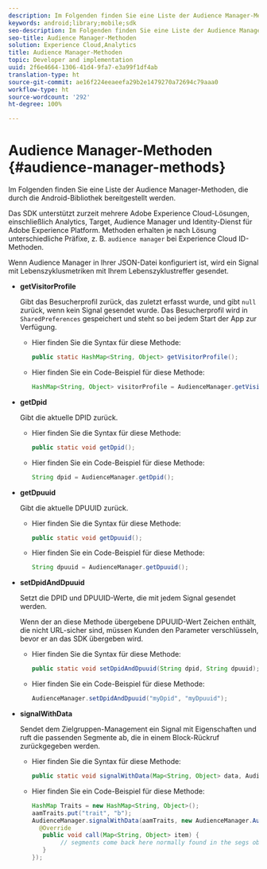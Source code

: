 ```yaml
---
description: Im Folgenden finden Sie eine Liste der Audience Manager-Methoden, die durch die Android-Bibliothek bereitgestellt werden.
keywords: android;library;mobile;sdk
seo-description: Im Folgenden finden Sie eine Liste der Audience Manager-Methoden, die durch die Android-Bibliothek bereitgestellt werden.
seo-title: Audience Manager-Methoden
solution: Experience Cloud,Analytics
title: Audience Manager-Methoden
topic: Developer and implementation
uuid: 2f6e4664-1306-41d4-9fa7-e3a99f1df4ab
translation-type: ht
source-git-commit: ae16f224eeaeefa29b2e1479270a72694c79aaa0
workflow-type: ht
source-wordcount: '292'
ht-degree: 100%

---
```



# Audience Manager-Methoden {#audience-manager-methods}

Im Folgenden finden Sie eine Liste der Audience Manager-Methoden, die durch die Android-Bibliothek bereitgestellt werden.

Das SDK unterstützt zurzeit mehrere Adobe Experience Cloud-Lösungen, einschließlich Analytics, Target, Audience Manager und Identity-Dienst für Adobe Experience Platform. Methoden erhalten je nach Lösung unterschiedliche Präfixe, z. B. `audience manager` bei Experience Cloud ID-Methoden.

Wenn Audience Manager in Ihrer JSON-Datei konfiguriert ist, wird ein Signal mit Lebenszyklusmetriken mit Ihrem Lebenszyklustreffer gesendet.

* **getVisitorProfile**

   Gibt das Besucherprofil zurück, das zuletzt erfasst wurde, und gibt `null` zurück, wenn kein Signal gesendet wurde. Das Besucherprofil wird in `SharedPreferences` gespeichert und steht so bei jedem Start der App zur Verfügung.

   * Hier finden Sie die Syntax für diese Methode:

      ```java
      public static HashMap<String, Object> getVisitorProfile(); 
      ```

   * Hier finden Sie ein Code-Beispiel für diese Methode:

      ```java
      HashMap<String, Object> visitorProfile = AudienceManager.getVisitorProfile(); 
      ```

* **getDpid**

   Gibt die aktuelle DPID zurück.

   * Hier finden Sie die Syntax für diese Methode:

      ```java
      public static void getDpid(); 
      ```

   * Hier finden Sie ein Code-Beispiel für diese Methode:

      ```java
      String dpid = AudienceManager.getDpid(); 
      ```

* **getDpuuid**

   Gibt die aktuelle DPUUID zurück.

   * Hier finden Sie die Syntax für diese Methode:

      ```java
      public static void getDpuuid(); 
      ```

   * Hier finden Sie ein Code-Beispiel für diese Methode:

      ```java
      String dpuuid = AudienceManager.getDpuuid(); 
      ```

* **setDpidAndDpuuid**

   Setzt die DPID und DPUUID-Werte, die mit jedem Signal gesendet werden.

   Wenn der an diese Methode übergebene DPUUID-Wert Zeichen enthält, die nicht URL-sicher sind, müssen Kunden den Parameter verschlüsseln, bevor er an das SDK übergeben wird.

   * Hier finden Sie die Syntax für diese Methode:

      ```java
      public static void setDpidAndDpuuid(String dpid, String dpuuid); 
      ```

   * Hier finden Sie ein Code-Beispiel für diese Methode:

      ```java
      AudienceManager.setDpidAndDpuuid("myDpid", "myDpuuid"); 
      ```

* **signalWithData**

   Sendet dem Zielgruppen-Management ein Signal mit Eigenschaften und ruft die passenden Segmente ab, die in einem Block-Rückruf zurückgegeben werden.

   * Hier finden Sie die Syntax für diese Methode:

      ```java
      public static void signalWithData(Map<String, Object> data, AudienceManagerCallback<Map<String, Object>> callback);
      ```

   * Hier finden Sie ein Code-Beispiel für diese Methode:

      ```java
      HashMap Traits = new HashMap<String, Object>();
      aamTraits.put("trait", "b");
      AudienceManager.signalWithData(aamTraits, new AudienceManager.AudienceManagerCallback<Map<String, Object>> () {
        @Override
         public void call(Map<String, Object> item) { 
              // segments come back here normally found in the segs object of your json 
         }
      });
      ```
